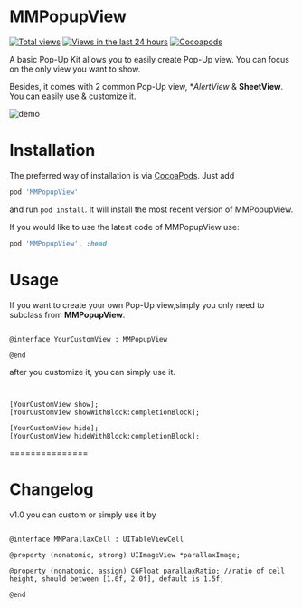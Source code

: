 MMPopupView
=============
[![Total views](https://sourcegraph.com/api/repos/github.com/adad184/MMPopupView/.counters/views.png)](https://sourcegraph.com/github.com/adad184/MMPopupView)
[![Views in the last 24 hours](https://sourcegraph.com/api/repos/github.com/adad184/MMPopupView/.counters/views-24h.png)](https://sourcegraph.com/github.com/adad184/MMPopupView)
[![Cocoapods](https://cocoapod-badges.herokuapp.com/v/MMPopupView/badge.png)](http://cocoapods.org/?q=MMPopupView)

A basic Pop-Up Kit allows you to easily create Pop-Up view. You can focus on the only view you want to show. 

Besides, it comes with 2 common Pop-Up view, **AlertView* &  **SheetView**. You can easily use & customize it.

![demo](https://github.com/adad184/MMPopupView/blob/master/Images/0.gif)


Installation
============

The preferred way of installation is via [CocoaPods](http://cocoapods.org). Just add

```ruby
pod 'MMPopupView'
```

and run `pod install`. It will install the most recent version of MMPopupView.

If you would like to use the latest code of MMPopupView use:

```ruby
pod 'MMPopupView', :head
```

Usage
===============

If you want to create your own Pop-Up view,simply you only need to subclass from **MMPopupView**.

```objc

@interface YourCustomView : MMPopupView

@end

```

after you customize it, you can simply use it.

```objc


[YourCustomView show];
[YourCustomView showWithBlock:completionBlock];

[YourCustomView hide];
[YourCustomView hideWithBlock:completionBlock];

```

===============



	

Changelog
===============

v1.0  you can custom or simply use it by

```objc

@interface MMParallaxCell : UITableViewCell

@property (nonatomic, strong) UIImageView *parallaxImage;

@property (nonatomic, assign) CGFloat parallaxRatio; //ratio of cell height, should between [1.0f, 2.0f], default is 1.5f;

@end
```


